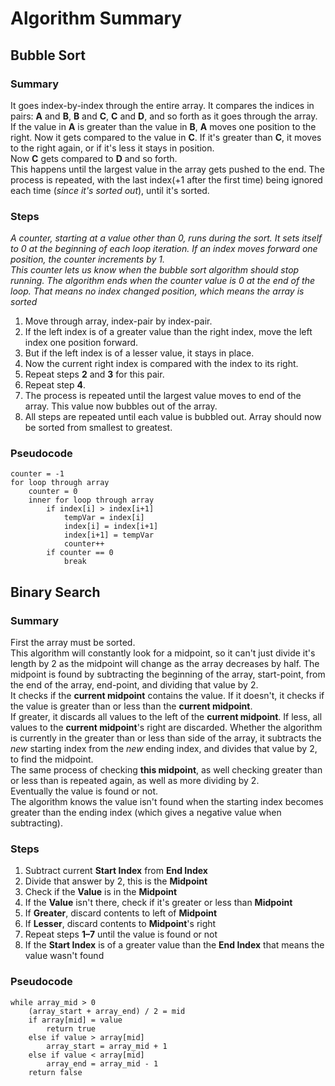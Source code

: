# Algorithm Summary

## Bubble Sort

### Summary
It goes index-by-index through the entire array. It compares the indices in pairs: **A** and **B**, **B** and **C**, **C** and **D**, and so forth as it goes through the array.  
If the value in **A** is greater than the value in **B**, **A** moves one position to the right. Now it gets compared to the value in **C**. If it's greater than **C**, it moves to the right again, or if it's less it stays in position.  
Now **C** gets compared to **D** and so forth.  
This happens until the largest value in the array gets pushed to the end. The process is repeated, with the last index(+1 after the first time) being ignored each time (*since it's sorted out*), until it's sorted.

### Steps

*A counter, starting at a value other than 0, runs during the sort. It sets itself to 0 at the beginning of each loop iteration. If an index moves forward one position, the counter increments by 1.*  
*This counter lets us know when the bubble sort algorithm should stop running. The algorithm ends when the counter value is 0 at the end of the loop. That means no index changed position, which means the array is sorted*

1. Move through array, index-pair by index-pair.
2. If the left index is of a greater value than the right index, move the left index one position forward. 
3. But if the left index is of a lesser value, it stays in place.
4. Now the current right index is compared with the index to its right.
5. Repeat steps **2** and **3** for this pair.
6. Repeat step **4**.
7. The process is repeated until the largest value moves to end of the array. This value now bubbles out of the array.
8. All steps are repeated until each value is bubbled out. Array should now be sorted from smallest to greatest.

### Pseudocode 
    counter = -1
    for loop through array
    	counter = 0
    	inner for loop through array
	    	if index[i] > index[i+1]
	    		tempVar = index[i]  
				index[i] = index[i+1]
				index[i+1] = tempVar
				counter++
			if counter == 0
				break
				
				
## Binary Search

### Summary

First the array must be sorted.  
This algorithm will constantly look for a midpoint, so it can't just divide it's length by 2 as the midpoint will change as the array decreases by half. The midpoint is found by subtracting the beginning of the array, start-point, from the end of the array, end-point, and dividing that value by 2.  
It checks if the **current midpoint** contains the value. If it doesn't, it checks if the value is greater than or less than the **current midpoint**.  
If greater, it discards all values to the left of the **current midpoint**.
If less, all values to the **current midpoint**'s right are discarded.
Whether the algorithm is currently in the greater than or less than side of the array, it subtracts the *new* starting index from the *new* ending index, and divides that value by 2, to find the midpoint.  
The same process of checking **this midpoint**, as well checking greater than or less than is repeated again, as well as more dividing by 2.  
Eventually the value is found or not.  
The algorithm knows the value isn't found when the starting index becomes greater than the ending index (which gives a negative value when subtracting).

### Steps

1. Subtract current **Start Index** from **End Index**
2. Divide that answer by 2, this is the **Midpoint**
3. Check if the **Value** is in the **Midpoint**
4. If the **Value** isn't there, check if it's greater or less than **Midpoint**
5. If **Greater**, discard contents to left of **Midpoint**
6. If **Lesser**, discard contents to **Midpoint**'s right
7. Repeat steps **1–7** until the value is found or not
8. If the **Start Index** is of a greater value than the **End Index** that means the value wasn't found


### Pseudocode
    while array_mid > 0
        (array_start + array_end) / 2 = mid
        if array[mid] = value
            return true
        else if value > array[mid]
            array_start = array_mid + 1
        else if value < array[mid]
            array_end = array_mid - 1
        return false